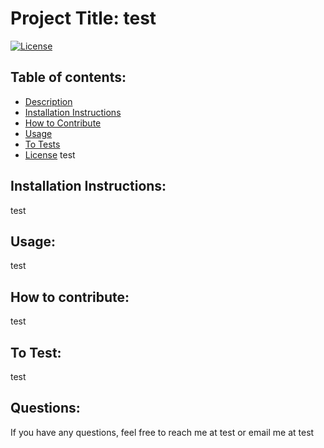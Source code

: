 # Project Title: test
[![License](https://img.shields.io/badge/License-MIT-blue.svg)](https://opensource.org/licenses/)

        
## Table of contents:
* [Description](#description)
* [Installation Instructions](#installation)
* [How to Contribute](#contribution)
* [Usage](#usage)
* [To Tests](#tests)
* [License](#license)
test
## Installation Instructions:
test
## Usage:
test
## How to contribute:
test
## To Test:
test
## Questions:
If you have any questions, feel free to reach me at test or email me at 
test
